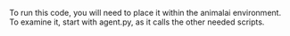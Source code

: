 To run this code, you will need to place it within the animalai environment.  To examine it, start with agent.py, as it calls the other needed scripts.
